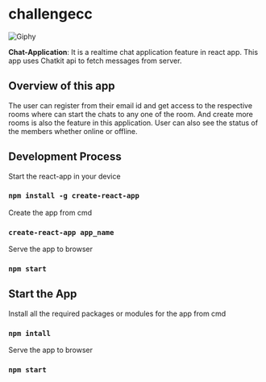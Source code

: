 # challengecc

![Giphy](https://media.giphy.com/media/fUMWgbRAXyTccgG7Vb/giphy.gif)

**Chat-Application**: It is a realtime chat application feature in react app. This app uses Chatkit api to fetch messages from server.

## Overview of this app
The user can register from their email id and get access to the respective rooms where can start the chats to any one of the room.
And create more rooms is also the feature in this application.
User can also see the status of the members whether online or offline.


## Development Process

Start the react-app in your device

### `npm install -g create-react-app`

Create the app from cmd

### `create-react-app app_name`

Serve the app to browser

### `npm start`


## Start the App 

Install all the required packages or modules for the app from cmd

### `npm intall`

Serve the app to browser

### `npm start`

